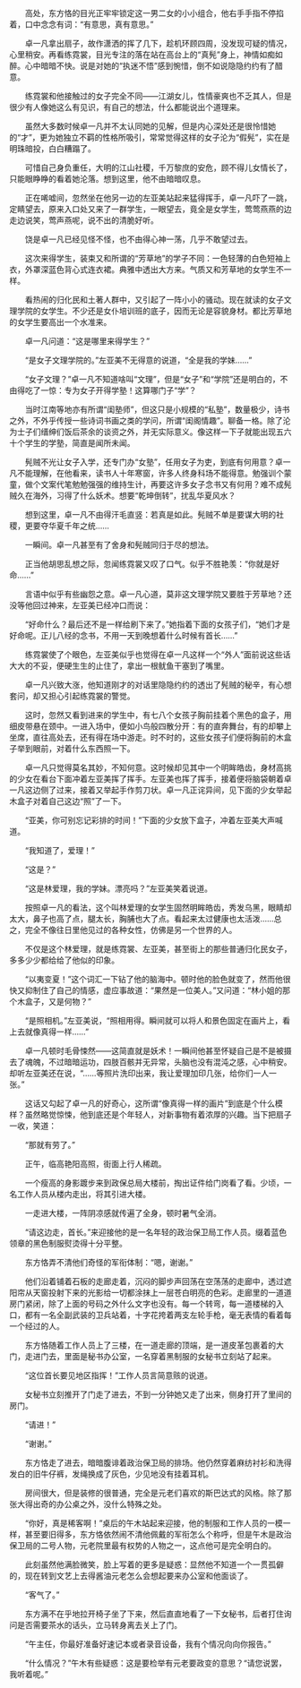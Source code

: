 　　高处，东方恪的目光正牢牢锁定这一男二女的小小组合，他右手手指不停掐着，口中念念有词：“有意思，真有意思。”

　　卓一凡拿出扇子，故作潇洒的挥了几下，趁机环顾四周，没发现可疑的情况，心里稍安。再看练霓裳，目光专注的落在站在高台上的“真髡”身上，神情如痴如醉。心中暗暗不快。说是对她的“执迷不悟”感到惋惜，倒不如说隐隐约约有了醋意。

　　练霓裳和他接触过的女子完全不同——江湖女儿，性情豪爽也不乏其人，但是很少有人像她这么有见识，有自己的想法，什么都能说出个道理来。

　　虽然大多数时候卓一凡并不太认同她的见解，但是内心深处还是很怜惜她的“才”，更为她独立不羁的性格所吸引，常常觉得这样的女子沦为“假髡”，实在是明珠暗投，白白糟蹋了。

　　可惜自己身负重任，大明的江山社稷，千万黎庶的安危，顾不得儿女情长了，只能眼睁睁的看着她沦落。想到这里，他不由暗暗叹息。

　　正在唏嘘间，忽然坐在他另一边的左亚美站起来猛得挥手，卓一凡吓了一跳，定睛望去，原来入口处又来了一群学生，一眼望去，竟全是女学生，莺莺燕燕的边走边说笑，莺声燕呢，说不出的清脆好听。

　　饶是卓一凡已经见怪不怪，也不由得心神一荡，几乎不敢望过去。

　　这次来得学生，装束又和所谓的“芳草地”的学子不同：一色轻薄的白色短袖上衣，外罩深蓝色背心式连衣裙。典雅中透出大方来。气质又和芳草地的女学生不一样。

　　看热闹的归化民和土著人群中，又引起了一阵小小的骚动。现在就读的女子文理学院的女学生。不少还是女仆培训班的底子，因而无论是容貌身材。都比芳草地的女学生要高出一个水准来。

　　卓一凡问道：“这是哪里来得学生？”

　　“是女子文理学院的。”左亚美不无得意的说道，“全是我的学妹……”

　　“女子文理？”卓一凡不知道啥叫“文理”，但是“女子”和“学院”还是明白的，不由得吃了一惊：专为女子开得学塾！这算哪门子“学”？

　　当时江南等地亦有所谓“闺塾师”，但这只是小规模的“私塾”，数量极少，诗书之外，不外乎传授一些诗词书画之类的学问，所谓“闺阁情趣”。聊备一格。除了沦为士子们缙绅们饭后茶余的谈资之外，并无实际意义。像这样一下子就能出现五六十个学生的学塾，简直是闻所未闻。

　　髡贼不光让女子入学，还专门办“女塾”，任用女子为吏，到底有何用意？卓一凡不能理解，在他看来，读书人十年寒窗，许多人终身科场不能得意。勉强训个蒙童，做个文案代笔勉勉强强的维持生计，再要这许多女子念书又有何用？难不成髡贼久在海外，习得了什么妖术。想要“乾坤倒转”，扰乱华夏风水？

　　想到这里，卓一凡不由得汗毛直竖：若真是如此。髡贼不单是要谋大明的社稷，更要夺华夏千年之统……

　　一瞬间。卓一凡甚至有了舍身和髡贼同归于尽的想法。

　　正当他胡思乱想之际，忽闻练霓裳又叹了口气。似乎不胜艳羡：“你就是好命……”

　　言语中似乎有些幽怨之意。卓一凡心道，莫非这文理学院又要胜于芳草地？还没等他回过神来，左亚美已经冲口而说：

　　“好命什么？最后还不是一样给刷下来了。”她指着下面的女孩子们，“她们才是好命呢。正儿八经的念书，不用一天到晚想着什么时候有首长……”

　　练霓裳使了个眼色，左亚美似乎也觉得在卓一凡这样一个“外人”面前说这些话大大的不妥，便硬生生的止住了，拿出一根鱿鱼干塞到了嘴里。

　　卓一凡兴致大涨，他知道刚才的对话里隐隐约约的透出了髡贼的秘辛，有心想套问，却又担心引起练霓裳的警觉。

　　这时，忽然又看到进来的学生中，有七八个女孩子胸前挂着个黑色的盒子，用细皮带悬在颈中。一进入场中，便如小鸟般四散分开：有的直奔舞台，有的却攀上坐席，直往高处去，还有得在场中游走。时不时的，这些女孩子们便将胸前的木盒子举到眼前，对着什么东西照一下。

　　卓一凡只觉得莫名其妙，不知何意。这时候却见其中一个明眸皓齿，身材高挑的少女在看台下面冲着左亚美挥了挥手。左亚美也挥了挥手，接着便将脑袋朝着卓一凡这边侧了过来，接着又举起手作剪刀状。卓一凡正诧异间，见下面的少女举起木盒子对着自己这边“照”了一下。

　　“亚美，你可别忘记彩排的时间！”下面的少女放下盒子，冲着左亚美大声喊道。

　　“我知道了，爱理！”

　　“这是？”

　　“这是林爱理，我的学妹。漂亮吗？”左亚美笑着说道。

　　按照卓一凡的看法，这个叫林爱理的女学生固然明眸皓齿，秀发乌黑，眼睛却太大，鼻子也高了点，腿太长，胸脯也大了点。看起来太过健康也太活泼……总之，完全不像往日里他见过的各种女性，仿佛是另一个世界的人。

　　不仅是这个林爱理，就是练霓裳、左亚美，甚至街上的那些普通归化民女子，多多少少都给给了他似的印象。

　　“以夷变夏！”这个词汇一下钻了他的脑海中。顿时他的脸色就变了，然而他很快又抑制住了自己的情感，虚应事故道：“果然是一位美人。”又问道：“林小姐的那个木盒子，又是何物？”

　　“是照相机。”左亚美说，“照相用得。瞬间就可以将人和景色固定在画片上，看上去就像真得一样……”

　　卓一凡顿时毛骨悚然——这简直就是妖术！一瞬间他甚至怀疑自己是不是被摄去了魂魄，不过暗暗运功，四肢百骸并无异常，头脑也没有混沌之感，心中稍安。却听左亚美还在说，“……等照片洗印出来，我让爱理加印几张，给你们一人一张。”

　　这话又勾起了卓一凡的好奇心，这所谓“像真得一样的画片”到底是个什么模样？虽然略觉惊悚，他到底还是个年轻人，对新事物有着浓厚的兴趣。当下把扇子一收，笑道：

　　“那就有劳了。”

　　正午，临高艳阳高照，街面上行人稀疏。

　　一个瘦高的身影踱步来到政保总局大楼前，掏出证件给门岗看了看。少顷，一名工作人员从楼内走出，将其引进大楼。

　　一走进大楼，一阵阴凉感就传遍了全身，顿时暑气全消。

　　“请这边走，首长。”来迎接他的是一名年轻的政治保卫局工作人员。缀着蓝色领章的黑色制服熨烫得十分平整。

　　东方恪弄不清他们奇怪的军衔体制：“嗯，谢谢。”

　　他们沿着铺着石板的走廊走着，沉闷的脚步声回荡在空荡荡的走廊中，透过遮阳帘从天窗投射下来的光影给一切都涂抹上一层苍白明亮的色彩。走廊里的一道道房门紧闭，除了上面的号码之外什么文字也没有。每一个转弯，每一道楼梯的入口，都有一名全副武装的卫兵站着，十字花挎着两支左轮手枪，毫无表情的看着每一个经过的人。

　　东方恪随着工作人员上了三楼，在一道走廊的顶端，是一道皮革包裹着的大门，走进门去，里面是秘书办公室，一名穿着黑制服的女秘书立刻站了起来。

　　“这位首长要见地区指挥！”工作人员言简意赅的说道。

　　女秘书立刻推开了门走了进去，不到一分钟她又走了出来，侧身打开了里间的房门。

　　“请进！”

　　“谢谢。”

　　东方恪走了进去，暗暗腹诽着政治保卫局的排场。他仍然穿着麻纺衬衫和洗得发白的旧牛仔裤，发绳换成了灰色，少见地没有挂着耳机。

　　房间很大，但是装修的很普通，完全是元老们喜欢的斯巴达式的风格。除了那张大得出奇的办公桌之外，没什么特殊之处。

　　“你好，真是稀客啊！”桌后的午木站起来迎接，他的制服和工作人员的一模一样，甚至要旧得多，东方恪依然闹不清他佩戴的军衔怎么个称呼，但是午木是政治保卫局的二号人物，元老院里最有权势的人物之一，这点他可是完全明白的。

　　此刻虽然他满脸微笑，脸上写着的更多是疑惑：显然他不知道一个一贯孤僻的，现在转到文艺上去得酱油元老怎么会想起要来办公室和他面谈了。

　　“客气了。”

　　东方满不在乎地拉开椅子坐了下来，然后直直地看了一下女秘书，后者打住询问是否需要茶水的话头，立马转身离去关上了门。

　　“午主任，你最好准备好速记本或者录音设备，我有个情况向向你报告。”

　　“什么情况？”午木有些疑惑：这是要检举有元老要政变的意思？“请您说罢，我听着呢。”

